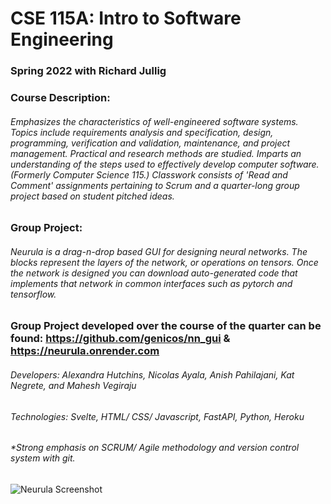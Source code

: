 # CSE 115A: Intro to Software Engineering

### Spring 2022 with Richard Jullig

### Course Description:
###### Emphasizes the characteristics of well-engineered software systems. Topics include requirements analysis and specification, design, programming, verification and validation, maintenance, and project management. Practical and research methods are studied. Imparts an understanding of the steps used to effectively develop computer software. (Formerly Computer Science 115.) Classwork consists of 'Read and Comment' assignments pertaining to Scrum and a quarter-long group project based on student pitched ideas.

### Group Project: 
###### Neurula is a drag-n-drop based GUI for designing neural networks. The blocks represent the layers of the network, or operations on tensors. Once the network is designed you can download auto-generated code that implements that network in common interfaces such as pytorch and tensorflow.

### Group Project developed over the course of the quarter can be found: https://github.com/genicos/nn_gui & https://neurula.onrender.com
###### Developers: Alexandra Hutchins, Nicolas Ayala, Anish Pahilajani, Kat Negrete, and Mahesh Vegiraju
###### Technologies: Svelte, HTML/ CSS/ Javascript, FastAPI, Python, Heroku

###### *Strong emphasis on SCRUM/ Agile methodology and version control system with git.

![Neurula Screenshot](https://imgur.com/a/zqxmMwl)

